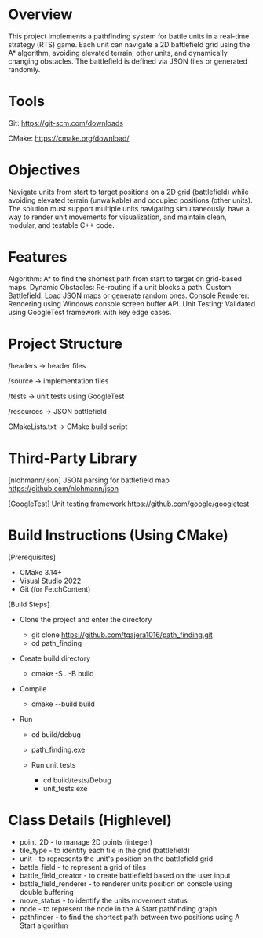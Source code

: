 # Overview
This project implements a pathfinding system for battle units in a real-time strategy (RTS) game. Each unit can navigate a 2D battlefield grid using the A* algorithm, avoiding elevated terrain, other units, and dynamically changing obstacles. The battlefield is defined via JSON files or generated randomly.

# Tools
Git: https://git-scm.com/downloads

CMake: https://cmake.org/download/

# Objectives
Navigate units from start to target positions on a 2D grid (battlefield) while avoiding elevated terrain (unwalkable) and occupied positions (other units). The solution must support multiple units navigating simultaneously, have a way to render unit movements for visualization, and maintain clean, modular, and testable C++ code.

# Features
Algorithm: A* to find the shortest path from start to target on grid-based maps.
Dynamic Obstacles: Re-routing if a unit blocks a path.
Custom Battlefield: Load JSON maps or generate random ones.
Console Renderer: Rendering using Windows console screen buffer API.
Unit Testing: Validated using GoogleTest framework with key edge cases.

# Project Structure
/headers         → header files

/source          → implementation files

/tests           → unit tests using GoogleTest

/resources       → JSON battlefield 

CMakeLists.txt   → CMake build script

# Third-Party Library
[nlohmann/json]
JSON parsing for battlefield map
https://github.com/nlohmann/json

[GoogleTest]
Unit testing framework
https://github.com/google/googletest

# Build Instructions (Using CMake)
[Prerequisites]

  - CMake 3.14+
  - Visual Studio 2022
  - Git (for FetchContent)

[Build Steps]
  - Clone the project and enter the directory
      - git clone https://github.com/tgajera1016/path_finding.git
      - cd path_finding

  - Create build directory
      - cmake -S . -B build

  - Compile
      - cmake --build build
        
  - Run
      - cd build/debug
      - path_finding.exe
   
    - Run unit tests
      - cd build/tests/Debug
      - unit_tests.exe

#  Class Details (Highlevel)
  - point_2D - to manage 2D points (integer)
  - tile_type - to identify each tile in the grid (battlefield)
  - unit - to represents the unit's position on the battlefield grid
  - battle_field - to represent a grid of tiles
  - battle_field_creator - to create battlefield based on the user input
  - battle_field_renderer - to renderer units position on console using double buffering
  - move_status - to identify the units movement status
  - node - to represent the node in the A Start pathfinding graph
  - pathfinder - to find the shortest path between two positions using A Start algorithm




